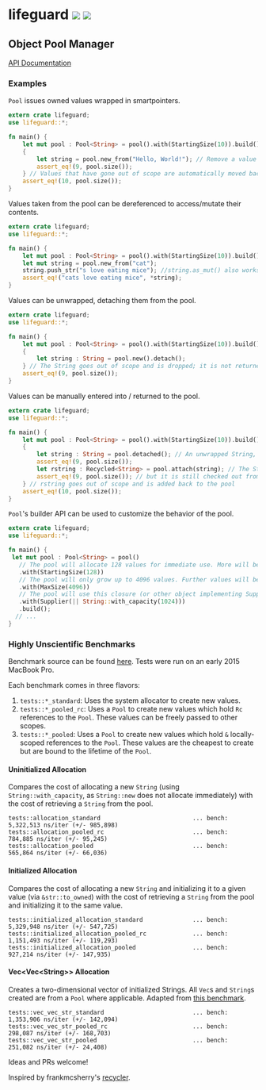 # lifeguard [![](https://api.travis-ci.org/zslayton/lifeguard.png?branch=master)](https://travis-ci.org/zslayton/lifeguard) [![](http://meritbadge.herokuapp.com/lifeguard)](https://crates.io/crates/lifeguard)
## Object Pool Manager
[API Documentation](http://zslayton.github.io/lifeguard/lifeguard/)

### Examples

`Pool` issues owned values wrapped in smartpointers.

```rust
extern crate lifeguard;
use lifeguard::*;

fn main() {
    let mut pool : Pool<String> = pool().with(StartingSize(10)).build();
    {
        let string = pool.new_from("Hello, World!"); // Remove a value from the pool
        assert_eq!(9, pool.size());
    } // Values that have gone out of scope are automatically moved back into the pool.
    assert_eq!(10, pool.size());
}
```

Values taken from the pool can be dereferenced to access/mutate their contents.

```rust
extern crate lifeguard;
use lifeguard::*;

fn main() {
    let mut pool : Pool<String> = pool().with(StartingSize(10)).build();
    let mut string = pool.new_from("cat");
    string.push_str("s love eating mice"); //string.as_mut() also works
    assert_eq!("cats love eating mice", *string);
}
```

Values can be unwrapped, detaching them from the pool.

```rust
extern crate lifeguard;
use lifeguard::*;

fn main() {
    let mut pool : Pool<String> = pool().with(StartingSize(10)).build();
    {
        let string : String = pool.new().detach();
    } // The String goes out of scope and is dropped; it is not returned to the pool
    assert_eq!(9, pool.size());
}
```

Values can be manually entered into / returned to the pool.

```rust
extern crate lifeguard;
use lifeguard::*;

fn main() {
    let mut pool : Pool<String> = pool().with(StartingSize(10)).build();
    {
        let string : String = pool.detached(); // An unwrapped String, detached from the Pool
        assert_eq!(9, pool.size());
        let rstring : Recycled<String> = pool.attach(string); // The String is attached to the pool again
        assert_eq!(9, pool.size()); // but it is still checked out from the pool
    } // rstring goes out of scope and is added back to the pool
    assert_eq!(10, pool.size());
}
```

`Pool`'s builder API can be used to customize the behavior of the pool.

```rust
extern crate lifeguard;
use lifeguard::*;

fn main() {
 let mut pool : Pool<String> = pool()
   // The pool will allocate 128 values for immediate use. More will be allocated on demand.
   .with(StartingSize(128))
   // The pool will only grow up to 4096 values. Further values will be dropped.
   .with(MaxSize(4096))
   // The pool will use this closure (or other object implementing Supply<T>) to allocate
   .with(Supplier(|| String::with_capacity(1024)))
   .build();
  // ...
}
```

### Highly Unscientific Benchmarks

Benchmark source can be found [here](https://github.com/zslayton/lifeguard/blob/master/benches/lib.rs). Tests were run on an early 2015 MacBook Pro.

Each benchmark comes in three flavors:

1. `tests::*_standard`: Uses the system allocator to create new values.
2. `tests::*_pooled_rc`: Uses a `Pool` to create new values which hold `Rc` references to the `Pool`. These values can be freely passed to other scopes.
3. `tests::*_pooled`: Uses a `Pool` to create new values which hold `&` locally-scoped references to the `Pool`. These values are the cheapest to create but are bound to the lifetime of the `Pool`.

#### Uninitialized Allocation

Compares the cost of allocating a new `String` (using `String::with_capacity`, as `String::new` does not allocate immediately) with the cost of retrieving a `String` from the pool.

```ignore
tests::allocation_standard                          ... bench:   5,322,513 ns/iter (+/- 985,898)
tests::allocation_pooled_rc                         ... bench:     784,885 ns/iter (+/- 95,245)
tests::allocation_pooled                            ... bench:     565,864 ns/iter (+/- 66,036)
```

#### Initialized Allocation

Compares the cost of allocating a new `String` and initializing it to a given value (via `&str::to_owned`) with the cost of retrieving a `String` from the pool and initializing it to the same value.

```ignore
tests::initialized_allocation_standard              ... bench:   5,329,948 ns/iter (+/- 547,725)
tests::initialized_allocation_pooled_rc             ... bench:   1,151,493 ns/iter (+/- 119,293)
tests::initialized_allocation_pooled                ... bench:     927,214 ns/iter (+/- 147,935)
```

#### Vec&lt;Vec&lt;String>> Allocation

Creates a two-dimensional vector of initialized Strings. All `Vec`s and `String`s created are from a `Pool` where applicable. Adapted from [this benchmark](https://github.com/frankmcsherry/recycler/blob/master/benches/benches.rs#L10).

```ignore
tests::vec_vec_str_standard                         ... bench:   1,353,906 ns/iter (+/- 142,094)
tests::vec_vec_str_pooled_rc                        ... bench:     298,087 ns/iter (+/- 168,703)
tests::vec_vec_str_pooled                           ... bench:     251,082 ns/iter (+/- 24,408)
```

Ideas and PRs welcome!

Inspired by frankmcsherry's [recycler](https://github.com/frankmcsherry/recycler).
